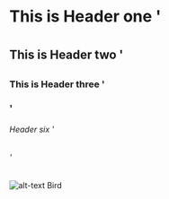 # This is Header one '<h1>
## This is Header two '<h2>
### This is Header three '<h3>'
###### Header six '<h6>'



![alt-text Bird](https://github.com/Adishtimalsina/skills-communicate-using-markdown/assets/97929111/efaee401-a3f4-4604-801a-e982de1e9178)
